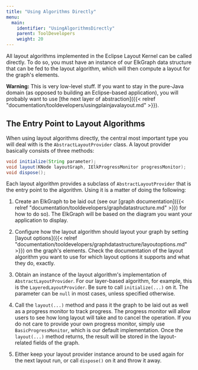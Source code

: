 ```yaml
---
title: "Using Algorithms Directly"
menu:
  main:
    identifier: "UsingAlgorithmsDirectly"
    parent: ToolDevelopers
    weight: 20
---
```


All layout algorithms implemented in the Eclipse Layout Kernel can be called directly. To do so, you must have an instance of our ElkGraph data structure that can be fed to the layout algorithm, which will then compute a layout for the graph's elements.

**Warning:** This is very low-level stuff. If you want to stay in the pure-Java domain (as opposed to building an Eclipse-based application), you will probably want to use [the next layer of abstraction]({{< relref "documentation/tooldevelopers/usingplainjavalayout.md" >}}).


## The Entry Point to Layout Algorithms

When using layout algorithms directly, the central most important type you will deal with is the `AbstractLayoutProvider` class. A layout provider basically consists of three methods:

```java
void initialize(String parameter);
void layout(KNode layoutGraph, IElkProgressMonitor progressMonitor);
void dispose();
```

Each layout algorithm provides a subclass of `AbstractLayoutProvider` that is the entry point to the algorithm. Using it is a matter of doing the following:

1. Create an ElkGraph to be laid out (see our [graph documentation]({{< relref "documentation/tooldevelopers/graphdatastructure.md" >}}) for how to do so). The ElkGraph will be based on the diagram you want your application to display.

1. Configure how the layout algorithm should layout your graph by setting [layout options]({{< relref "documentation/tooldevelopers/graphdatastructure/layoutoptions.md" >}}) on the graph's elements. Check the documentation of the layout algorithm you want to use for which layout options it supports and what they do, exactly.

1. Obtain an instance of the layout algorithm's implementation of `AbstractLayoutProvider`. For our layer-based algorithm, for example, this is the `LayeredLayoutProvider`. Be sure to call `initialize(...)` on it. The parameter can be `null` in most cases, unless specified otherwise.

1. Call the `layout(...)` method and pass it the graph to be laid out as well as a progress monitor to track progress. The progress monitor will allow users to see how long layout will take and to cancel the operation. If you do not care to provide your own progress monitor, simply use `BasicProgressMonitor`, which is our default implementation. Once the `layout(...)` method returns, the result will be stored in the layout-related fields of the graph.

1. Either keep your layout provider instance around to be used again for the next layout run, or call `dispose()` on it and throw it away.
